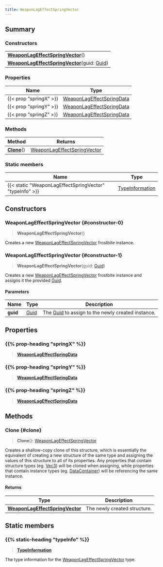 ```yaml
---
title: WeaponLagEffectSpringVector
---
```


## Summary

### Constructors

|  |
| --- |
| **[WeaponLagEffectSpringVector](#constructor-0)**() |
| **[WeaponLagEffectSpringVector](#constructor-1)**(guid: [Guid](/vext/ref/shared/type/guid)) |

### Properties

| Name | Type |
| ---- | ---- |
| {{< prop "springX" >}} | [WeaponLagEffectSpringData](/vext/ref/fb/weaponlageffectspringdata) |
| {{< prop "springY" >}} | [WeaponLagEffectSpringData](/vext/ref/fb/weaponlageffectspringdata) |
| {{< prop "springZ" >}} | [WeaponLagEffectSpringData](/vext/ref/fb/weaponlageffectspringdata) |

### Methods

| Method | Returns |
| ------ | ------- |
| **[Clone](#clone)**() | [WeaponLagEffectSpringVector](/vext/ref/fb/weaponlageffectspringvector) |

### Static members

| Name | Type |
| ---- | ---- |
| {{< static "WeaponLagEffectSpringVector" "typeInfo" >}} | [TypeInformation](/vext/ref/shared/type/typeinformation) |

## Constructors

### WeaponLagEffectSpringVector {#constructor-0}

> **WeaponLagEffectSpringVector**()

Creates a new [WeaponLagEffectSpringVector](/vext/ref/fb/weaponlageffectspringvector) frostbite instance.

### WeaponLagEffectSpringVector {#constructor-1}

> **WeaponLagEffectSpringVector**(guid: [Guid](/vext/ref/shared/type/guid))

Creates a new [WeaponLagEffectSpringVector](/vext/ref/fb/weaponlageffectspringvector) frostbite instance and assigns it the provided [Guid](/vext/ref/shared/type/guid).

#### Parameters

| Name | Type | Description |
| ---- | ---- | ----------- |
| **guid** | [Guid](/vext/ref/shared/type/guid) | The [Guid](/vext/ref/shared/type/guid) to assign to the newly created instance. |

## Properties

### {{% prop-heading "springX" %}}

> **[WeaponLagEffectSpringData](/vext/ref/fb/weaponlageffectspringdata)**

### {{% prop-heading "springY" %}}

> **[WeaponLagEffectSpringData](/vext/ref/fb/weaponlageffectspringdata)**

### {{% prop-heading "springZ" %}}

> **[WeaponLagEffectSpringData](/vext/ref/fb/weaponlageffectspringdata)**

## Methods

### Clone {#clone}

> **Clone**(): [WeaponLagEffectSpringVector](/vext/ref/fb/weaponlageffectspringvector)

Creates a shallow-copy clone of this structure, which is essentially the equivalent of creating a new structure of the same type and assigning the values of this structure to all of its properties. Any properties that contain structure types (eg. [Vec3](/vext/ref/shared/type/vec3)) will be cloned when assigning, while properties that contain instance types (eg. [DataContainer](/vext/ref/shared/type/datacontainer)) will be referencing the same instance.

#### Returns

| Type | Description |
| ---- | ----------- |
| **[WeaponLagEffectSpringVector](/vext/ref/fb/weaponlageffectspringvector)** | The newly created structure. |

## Static members

### {{% static-heading "typeInfo" %}}

> **[TypeInformation](/vext/ref/shared/type/typeinformation)**

The type information for the [WeaponLagEffectSpringVector](/vext/ref/fb/weaponlageffectspringvector) type.

